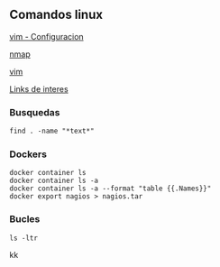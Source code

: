 ## Comandos linux

[vim - Configuracion](https://yumitar.github.io/Linux/vim_config)

[nmap](https://yumitar.github.io/Linux/nmap)

[vim](https://yumitar.github.io/Linux/vim)

[Links de interes](https://yumitar.github.io/Linux/links)


### Busquedas
```markdown
find . -name "*text*"
```

### Dockers
```
docker container ls 
docker container ls -a
docker container ls -a --format "table {{.Names}}" 
docker export nagios > nagios.tar

```

### Bucles
```
ls -ltr
```

kk


